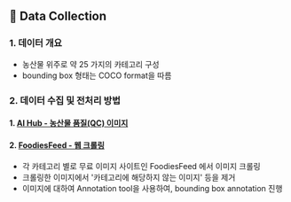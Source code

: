 ## 📂 Data Collection 
### 1. 데이터 개요 
- 농산물 위주로 약 25 가지의 카테고리 구성
- bounding box 형태는 COCO format을 따름 

### 2. 데이터 수집 및 전처리 방법 

#### 1. [AI Hub - 농산물 품질(QC) 이미지](https://aihub.or.kr/aihubdata/data/view.do?currMenu=115&topMenu=100)
#### 2. [FoodiesFeed - 웹 크롤링](https://www.foodiesfeed.com/)
- 각 카테고리 별로 무료 이미지 사이트인 FoodiesFeed 에서 이미지 크롤링 
- 크롤링한 이미지에서 '카테고리에 해당하지 않는 이미지' 등을 제거
- 이미지에 대하여 Annotation tool을 사용하여, bounding box annotation 진행

